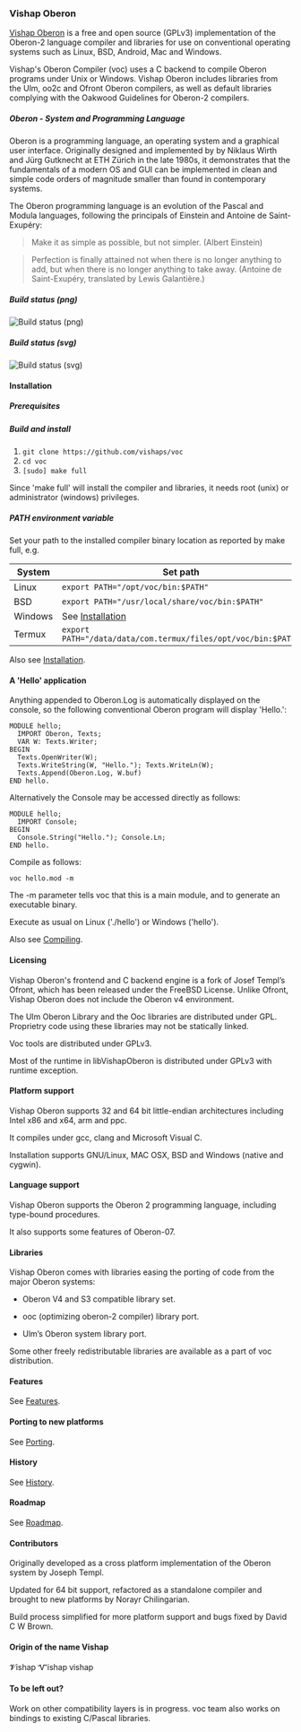 ### Ѵishap Oberon

[Ѵishap Oberon](http://oberon.vishap.am) is a free and open source (GPLv3)
implementation of the Oberon-2 language compiler and libraries for use on
conventional operating systems such as Linux, BSD, Android, Mac and Windows.

Vishap's Oberon Compiler (voc) uses a C backend to compile
Oberon programs under Unix or Windows. Vishap Oberon includes
libraries from the Ulm, oo2c and Ofront Oberon compilers, as well as
default libraries complying with the Oakwood Guidelines for Oberon-2 compilers.

##### Oberon - System and Programming Language

Oberon is a programming language, an operating system and a graphical
user interface. Originally designed and implemented by by Niklaus Wirth and
Jürg Gutknecht at ETH Zürich in the late 1980s, it demonstrates that the
fundamentals of a modern OS and GUI can be implemented in clean and simple code
orders of magnitude smaller than found in contemporary systems.

The Oberon programming language is an evolution of the Pascal and Modula
languages, following the principals of Einstein and Antoine de Saint-Exupéry:

>  Make it as simple as possible, but not simpler. (Albert Einstein)

>  Perfection is finally attained not when there is no longer anything to add, but
>  when there is no longer anything to take away. (Antoine de Saint-Exupéry,
>  translated by Lewis Galantière.)

##### Build status (png)

![Build status (png)](http://brownsmeet.com/build-staus.png)

##### Build status (svg)

![Build status (svg)](http://brownsmeet.com/build-staus.svg)

#### Installation

##### Prerequisites

##### Build and install

1. `git clone https://github.com/vishaps/voc`
2. `cd voc`
3. `[sudo] make full`

Since 'make full' will install the compiler and libraries, it needs root (unix) or administrator (windows) privileges.

##### PATH environment variable

Set your path to the installed compiler binary location as reported
by make full, e.g.

| System    | Set path                               |
| --------- | -------------------------------------- |
|  Linux    | `export PATH="/opt/voc/bin:$PATH"`             |
|  BSD      | `export PATH="/usr/local/share/voc/bin:$PATH"` |
|  Windows  | See [Installation](/doc/Installation.md) |
|  Termux   | `export PATH="/data/data/com.termux/files/opt/voc/bin:$PATH"` |

Also see [Installation](/doc/Installation.md).

#### A 'Hello' application

Anything appended to Oberon.Log is automatically displayed on the console, so the
following conventional Oberon program will display 'Hello.':

    MODULE hello;
      IMPORT Oberon, Texts;
      VAR W: Texts.Writer;
    BEGIN
      Texts.OpenWriter(W);
      Texts.WriteString(W, "Hello."); Texts.WriteLn(W);
      Texts.Append(Oberon.Log, W.buf)
    END hello.

Alternatively the Console may be accessed directly as follows:

    MODULE hello;
      IMPORT Console;
    BEGIN
      Console.String("Hello."); Console.Ln;
    END hello.

Compile as follows:

    voc hello.mod -m

The -m parameter tells voc that this is a main module, and to generate an
executable binary.

Execute as usual on Linux ('./hello') or Windows ('hello').


Also see [Compiling](/doc/Compiling.md).

#### Licensing

Vishap Oberon's frontend and C backend engine is a fork of Josef Templ’s Ofront, which has been released
under the FreeBSD License. Unlike Ofront, Vishap Oberon does not include the Oberon v4 environment.

The Ulm Oberon Library  and the Ooc libraries are distributed under GPL. Proprietry code
using these libraries may not be statically linked.

Voc tools are distributed under GPLv3.

Most of the runtime in libVishapOberon is distributed under GPLv3 with runtime exception.


#### Platform support

Vishap Oberon supports 32 and 64 bit little-endian architectures including Intel x86 and x64, arm and ppc.

It compiles under gcc, clang and Microsoft Visual C.

Installation supports GNU/Linux, MAC OSX, BSD and Windows (native and cygwin).

#### Language support

Vishap Oberon supports the Oberon 2 programming language, including type-bound procedures.

It also supports some features of Oberon-07.


#### Libraries

Vishap Oberon comes with libraries easing the porting of code from the major
Oberon systems:

 - Oberon V4 and S3 compatible library set.

 - ooc (optimizing oberon-2 compiler) library port.

 - Ulm’s Oberon system library port.

Some other freely redistributable libraries are available as a part of voc distribution.


#### Features

See [Features](/doc/Features.md).

#### Porting to new platforms

See [Porting](/doc/Porting.md).

#### History

See [History](/doc/History.md).

#### Roadmap

See [Roadmap](/doc/Roadmap.md).

#### Contributors

Originally developed as a cross platform implementation of the
Oberon system by Joseph Templ.

Updated for 64 bit support, refactored as a standalone compiler and brought
to new platforms by Norayr Chilingarian.

Build process simplified for more platform support and bugs fixed by David
C W Brown.

#### Origin of the name Vishap

𝓥ishap Ꮙishap ⱱishap

#### To be left out?

Work on other compatibility layers is in progress.
voc team also works on bindings to existing C/Pascal libraries.
